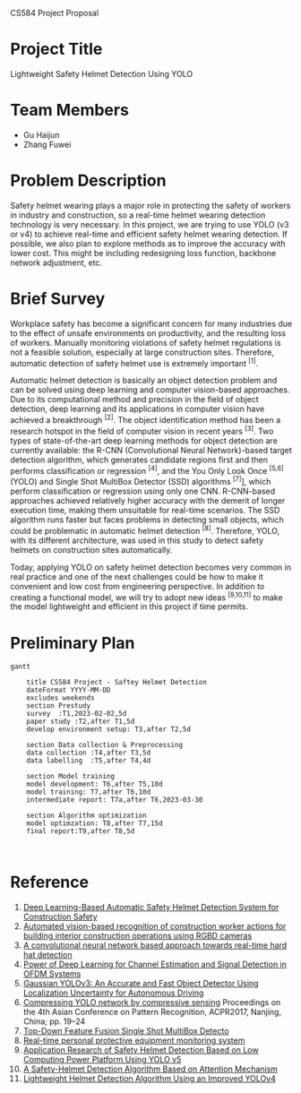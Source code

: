 CS584 Project Proposal

# Project Title

Lightweight Safety Helmet Detection Using YOLO

# Team Members

- Gu Haijun
- Zhang Fuwei


# Problem Description

Safety helmet wearing plays a major role in protecting the safety of workers in industry and construction, so a real-time helmet wearing detection technology is very necessary. In this project, we are trying to use YOLO (v3 or v4) to achieve real-time and efficient safety helmet wearing detection. If possible, we also plan to explore methods as to improve the accuracy with lower cost. This might be including redesigning loss function, backbone network adjustment, etc.

# Brief Survey

Workplace safety has become a significant concern for many industries due to the effect of unsafe environments on productivity, and the resulting loss of workers. Manually monitoring violations of safety helmet regulations is not a feasible solution, especially at large construction sites. Therefore, automatic detection of safety helmet use is extremely important <sup>[1]</sup>.

Automatic helmet detection is basically an object detection problem and can be solved using deep learning and computer vision-based approaches. Due to its computational method and precision in the field of object detection, deep learning and its applications in computer vision have achieved a breakthrough <sup>[2]</sup>. The object identification method has been a research hotspot in the field of computer vision in recent years <sup>[3]</sup>. Two types of state-of-the-art deep learning methods for object detection are currently available: the R-CNN (Convolutional Neural Network)-based target detection algorithm, which generates candidate regions first and then performs classification or regression <sup>[4]</sup>, and the You Only Look Once <sup>[5,6]</sup> (YOLO) and Single Shot MultiBox Detector (SSD) algorithms <sup>[7]</sup>], which perform classification or regression using only one CNN. R-CNN-based approaches achieved relatively higher accuracy with the demerit of longer execution time, making them unsuitable for real-time scenarios. The SSD algorithm runs faster but faces problems in detecting small objects, which could be problematic in automatic helmet detection <sup>[8]</sup>. Therefore, YOLO, with its different architecture, was used in this study to detect safety helmets on construction sites automatically.

Today, applying YOLO on safety helmet detection becomes very common in real practice and one of the next challenges could be how to make it convenient and low cost from engineering perspective. In addition to creating a functional model, we will try to adopt new ideas <sup>[9,10,11]</sup> to make the model lightweight and efficient in this project if time permits.



# Preliminary Plan

```mermaid
gantt

    title CS584 Project - Saftey Helmet Detection
    dateFormat YYYY-MM-DD
    excludes weekends
    section Prestudy
    survey	:T1,2023-02-02,5d
    paper study :T2,after T1,5d
    develop environment setup: T3,after T2,5d
    
    section Data collection & Preprocessing
    data collection	:T4,after T3,5d
    data labelling	:T5,after T4,4d
    
    section Model training
    model development: T6,after T5,10d
    model training: T7,after T6,10d
    intermediate report: T7a,after T6,2023-03-30
    
    section Algorithm optimization
    model optimzation: T8,after T7,15d
    final report:T9,after T8,5d
    
    
```


# Reference
1. [Deep Learning-Based Automatic Safety Helmet Detection System for Construction Safety](!https://www.mdpi.com/2076-3417/12/16/8268)
2. [Automated vision-based recognition of construction worker actions for building interior construction operations using RGBD cameras](!https://scholar.google.com/scholar_lookup?title=Automated+vision-based+recognition+of+construction+worker+actions+for+building+interior+construction+operations+using+RGBD+cameras&conference=Proceedings+of+the+Construction+Research+Congress+2012:+Construction+Challenges+in+a+Flat+World&author=Escorcia,+V.&author=D%C3%A1vila,+M.A.&author=Golparvar-Fard,+M.&author=Niebles,+J.C.&publication_year=2012&doi=10.1061/9780784412329.089)
3. [A convolutional neural network based approach towards real-time hard hat detection](!https://scholar.google.com/scholar_lookup?title=A+convolutional+neural+network+based+approach+towards+real-time+hard+hat+detection&conference=Proceedings+of+the+2018+IEEE+International+Conference+on+Progress+in+Informatics+and+Computing&author=Xie,+Z.&author=Liu,+H.&author=Li,+Z.&author=He,+Y.&publication_year=2018&pages=430%E2%80%93434&doi=10.1109/pic.2018.8706269)
4. [Power of Deep Learning for Channel Estimation and Signal Detection in OFDM Systems](!https://scholar.google.com/scholar_lookup?title=Power+of+Deep+Learning+for+Channel+Estimation+and+Signal+Detection+in+OFDM+Systems&author=Ye,+H.&author=Li,+G.Y.&author=Juang,+B.-H.&publication_year=2017&journal=IEEE+Wirel.+Commun.+Lett.&volume=7&pages=114%E2%80%93117&doi=10.1109/LWC.2017.2757490)
5. [Gaussian YOLOv3: An Accurate and Fast Object Detector Using Localization Uncertainty for Autonomous Driving](!https://scholar.google.com/scholar_lookup?title=Gaussian+YOLOv3:+An+Accurate+and+Fast+Object+Detector+Using+Localization+Uncertainty+for+Autonomous+Driving&conference=Proceedings+of+the+2019+IEEE/CVF+International+Conference+on+Computer+Vision+(ICCV)&author=Choi,+J.&author=Chun,+D.&author=Kim,+H.&author=Lee,+H.-J.&publication_year=2019&pages=502%E2%80%93511)
6. [Compressing YOLO network by compressive sensing](!#) Proceedings on the 4th Asian Conference on Pattern Recognition, ACPR2017, Nanjing, China; pp. 19–24
7. [Top-Down Feature Fusion Single Shot MultiBox Detecto](!https://scholar.google.com/scholar_lookup?title=TDFSSD:+Top-Down+Feature+Fusion+Single+Shot+MultiBox+Detector&author=Pan,+H.&author=Jiang,+J.&author=Chen,+G.&publication_year=2020&journal=Signal+Process.+Image+Commun.&volume=89&pages=115987&doi=10.1016/j.image.2020.115987)
8. [Real-time personal protective equipment monitoring system](!https://scholar.google.com/scholar_lookup?title=Real-time+personal+protective+equipment+monitoring+system&author=Barro-Torres,+S.&author=Fern%C3%A1ndez-Caram%C3%A9s,+T.M.&author=P%C3%A9rez-Iglesias,+H.J.&author=Escudero,+C.J.&publication_year=2012&journal=Comput.+Commun.&volume=36&pages=42%E2%80%9350&doi=10.1016/j.comcom.2012.01.005)
9. [Application Research of Safety Helmet Detection Based on Low Computing Power Platform Using YOLO v5](!https://dl.acm.org/doi/abs/10.1007/978-3-031-06794-5_9)
10. [A Safety-Helmet Detection Algorithm Based on Attention Mechanism](!https://ieeexplore.ieee.org/document/9660439)
11. [Lightweight Helmet Detection Algorithm Using an Improved YOLOv4](!https://www.mdpi.com/1424-8220/23/3/1256)
